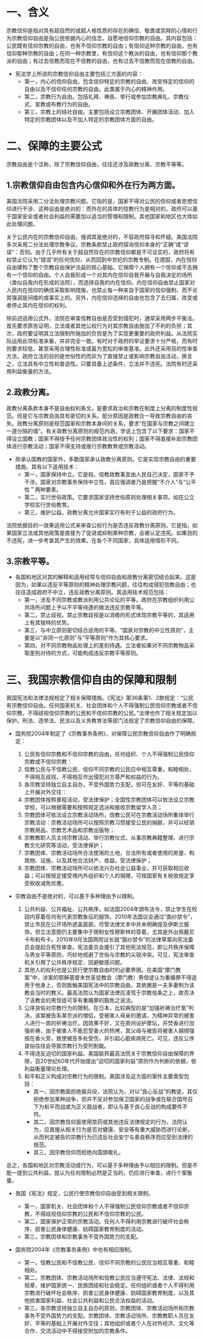 # 一、含义
宗教信仰是指对具有超自然的或超人格性质的存在的确信、敬畏或崇拜的心情和行为宗教信仰自由是指公民依据内心的信念，自愿地信仰宗教的自由。其内容包括：公民既有信仰宗教的自由，也有不信仰宗教的自由；有信仰这种宗教的自由，也有信仰那种宗教的自由；在同一种宗教里，有信仰这个教派的自由，也有信仰那个教派的自由；有过去信教而现在不信教的自由，也有过去不信教而现在信教的自由。

- 宪法学上所说的宗教信仰自由主要包括三方面的内容：
	- 第一，内心的信仰自由。包含信仰特定的宗教的自由、改变特定的信仰的自由以及不信仰任何宗教的自由。此类属于内心的精神作用。
	- 第二，宗教行为自由。包括礼拜、祷告、举行或参加宗教典礼、宗教仪式、宣教或布教行为的自由。
	- 第三，宗教上的结社自由。主要包括设立宗教团体、开展团体活动、加入特定的宗教团体以及不加人特定的宗教团体方面的自由。
# 二、保障的主要公式
宗教自由是个泛称，除了宗教信仰自由，往往还涉及政教分离、宗教平等等。
## 1.宗教信仰自由包含内心信仰和外在行为两方面。
美国法院采用二分法处理宗教问题。它指的是，国家不得对公民的信仰或者思想信仰进行干涉、这种自由是绝对的：而外在的具体的信教行为是相对的，政府可以基于国家安全或者社会利益的需要加以适当的管理和限制。其他国家和地区也大体如此处理问题。

关于公民内在的宗教信仰自由，强调其是绝对的，不容政府探寻和怀疑。美国法院多次采用二分法处理宗教争议。宗教条款禁止政府探询信仰本身的“正确”或“谬误”：否则。由于几乎所有关于超自然存在的宗教信仰都是不可证实的，政府将有权禁止它认为“错误”的任何信仰，从而回到中世纪的宗教专制。在德国，内在信仰自由建构了整个宗教自由保护法益的核心基础。它保障个人拥有一个信仰或不去拥有一个信仰的自由。个人自我形成一个对其内在信仰自我开展与自我决定的场所（类似自我内在形成的法院），而选择自我的内在信仰。内在信仰自由禁止国家对人民内在信仰的确信采取影响措施，也禁止每一种来自于国家的信仰强制、而不论其强调是间接的或事实上的。另外，内在信仰选择的自由也包含了去归属、改变或者停止其内在信仰的权利。

除前述适用公式外，法院在审查信教自由是否受到侵犯时，通常采用两步平衡法。首先要求原告证明，立法或者其他公权行为对其宗教自由施加了不利的负担；其次，政府要证明其立法限制所施加的负担是为了实现更重要的政府利益。从法院实际运用此项标准来看，并非完全一致。有时对于政府的举证要求十分严格，而有时则要求较低，甚至采用合理性标准或最为宽松的审查基准。此外还采用目的性审查方法，政府立法的目的是世俗性的而非为了直接禁止或影响宗教自由活动，换言之，立法具有中立性和普适性。只要具备上述条件，立法并不违宪。法院有时还采用利益衡量的方法。
## 2.政教分离。
政教分离条款本身不是自由权利条文，是要求政治和宗教在制度上分离的制度性规范。但是它与宗教自由具有密切的关系。部分原因是政教合一导致宗教自由的丧失。政教分离原则是规范国家和宗教本身间的关系，要求“在国家与宗教之间建立一道分隔的墙”。有关政教分离原则的规范内涵，学说上包含了以下要求：国家不得设立国教；国家不得授予任何宗教团体政治性的权利；国家不得直接补助宗教团体进行宗教活动；国家不得支持或推行宗教教育或宗教活动。

- 除承认国教的国家外，多数国家承认政教分离原则。它是实现宗教自由的重要措施。其有以下适用技术：
	- 第一，国家保持中立。它是指，信教政教事宜由人民自己决定，国家不予干涉。国家对宗教事务保持中立性，首应强调者乃是把握“不介人”与“公平性＂两种要素。
	- 第二，实行世俗政策。它要求国家坚持世俗原则处理相关事项。如在公立学校实行世俗教育。
	- 第三，维护公益。政教分离允许国家实行有利于公益的政府行为。

法院依据目的一效果适用公式来审查公权行为是否违反政教分离原则。它是指，如果国家立法或其他政策是直接为了促进或抑制某种宗教，会被认定违宪。如果目的不违宪，进一步考查其产生的效果。在各个不同国家，具体适用情形不同。
## 3.宗教平等。
- 各国和地区对其的解释和适用经常与信仰自由和政教分离密切结合起来。这是因为，如果以违反平等原则的精神处理宗教问题，往往构成侵犯信教自由；也往往造成政府不中立，违反政教分离原则。其适用技术规范包括：
	- 第一，涉及不同宗教或教派利用公共论坛的平等。政府在宗教组织利用公共场所问题上予以不平等待遇的做法违反宗教平等。
	- 第二，禁止歧视。禁止宗教歧视是以消极的形式体现宗教平等的，其适用上有其独特的优势。
	- 第三，与中立原则密切结合适用的平等。“国家对宗教的中立性原则”，主要是以“非同一化原则”与“平等原则”作为其核心要求。
	- 第四，对不同宗教物品处理上的差别待遇。立法者如果对不同宗教物品采取差别对待的方式，可能构成违反宗教平等原则。
# 三、我国宗教信仰自由的保障和限制
我国宪法和法律法规规定了相关保障措施。《宪法》第36条第1、2款规定：“公民有宗教信仰自由。任何国家机关、社会团体和个人不得强制公民信仰宗教或者不信仰宗教，不得歧视信仰宗教的公民和不信仰宗教的公民。”法律也作了相关规定加以保护。刑法、选举法、民法以及义务教育法等部门法规定了宗教信仰自由的保障。

- 国务院2004年制定了《宗教事务条例》，对保障公民宗教信仰自由作了明确规定：
	1. 公民有信仰宗教和不信仰宗教的自由，任何组织、个人不得强制公民信仰宗教或不信仰宗教：
	2. 信教公民与不信教公民、信仰不同宗教的公民应中相互尊重，和睦相处，不得相互歧视，不得相互作出侵犯对方尊严和权益的行为。
	3. 各宗教坚持独立自主自办，不受外国势力支配，但可在友好、平等的基础上开展对外交往：
	4. 宗教团体按照章程活动，受法律保护；全国性宗教团体可以依法设立宗教学校，可以根据需要和按照规定选派和接收宗教留学人员；
	5. 宗教团体可依法设立宗教活动场所，信教公民可在宗教活动场所集体举行宗教活动：宗教活动场所可以按照宗教习惯接受公民的捐献，并可以经销宗教用品、宗教艺术品和宗教出版物；
	6. 宗教教职人员主持宗教活动、举行宗教仪式、从事宗教典籍整理、进行宗教文化研究等活动，受法律保护；
	7. 宗教团体、宗教活动场所合法使用的土地，合法所有或者使用的房屋、构筑物、设施，以及其他合法财产、收益，受法律保护；
	8. 宗教团体、宗教活动场所可以依法兴办社会公益事业，并可获取相应收益；可以按规定接受境内外组织和个人的捐赠，可按国家有关税收规定享受税收减免优惠。

- 宗教自由不是绝对的，可以基于多种理由予以限制。
	1. 公共利益、公共福祉、公共秩序。如法国2004年颁布法令，禁止学生在校园内穿着任何有代表宗教象征的服饰。2010年法国议会通过“面纱禁令”，禁止市民在公开场所遮盖面部。尽管法律文本中并未明确提及伊斯兰服饰，但立法意图仍主要集中于限制女性穆斯林的穿着，尤其是外出佩戴尼卡布和布卡。2010年9月法国两院议长就“面纱禁令”的法律草案向宪法委员会提起合宪性审查。宪法委员会援引了其他宪法规范，即公共秩序保障与男女平等原则，巧妙地规避了世俗与宗教的尖锐冲突。可见，宪法审查机关引用了公共秩序规定，回避敏感问题。
	2. 其他人的权利也是公民行使宗教自由时的必要界限。在美国“摩门教案”中，涉案的耶稣基督末世圣徒教会（摩门教）男信徒认为重婚罪不得适用于他身上，否则抵触美国宪法中的宗教自由，其依据是一夫多妻制为该教会当时的教义。最高法院认为国家法律应凌驾于宗教信条之上，故否决了该教会的男信徒可享有重婚罪的豁免之说法。
	3. 公序良俗对宗教行为的限制。在日本，比较典型的是“加强祈祷治疗案”判决。该案被告系某宗派的僧侣，受被害人母亲的邀请，为精神异常的被害人进行一周的祈祷治疗。因效果不好，又在房间设护摩坛，并焚香进行加强祈祷，由于被害人不能忍受香火的热烤，其父母与被告将被害人捆绑强按在香火旁，致使被告多处受伤，并引起心脏疾病死亡。可见，违反公序良俗往往会导致宗教行为受列制裁。
	4. 不得违反迫切的国家利益。美国联邦最高法院关于宗教信仰自由保障的界限，百20世纪60年代开始提出“迫切的国家利益”原则作为判断的依据，依利益衡量理论处理。
	5. 和平和正义构成对宗教行为的限制。美国涉及这方面的案件主要类型包括：
		- 其一，因宗教面拒绝服兵役，法院认为，对以“良心反战”的教徒，其仅拒绝参加某种战争，但并不反对参加保卫国家的战争或在联合国号召下为和平而战或为正义面战者，即认与基于良心反战的构成要件不符。
		- 其二，因宗教信仰面使用禁药或其他违反法律规定的行为，法院认为，应直接从相关行为是否对健康、安全等有重大威胁而进行论断，从而判定被告的宗教行为已违反社会安宁与善良秩序而应受到法律的规范。
		- 其三，因宗教信仰而拒绝向国旗敬礼。

总之，各国和地区对宗教活动或行为，可以基于多种理由予以相应的限制。但是不能一提到公共利益，就认为任何限制必然是正当的，仍应进行审查，进行个案衡量。

- 我国《宪法》规定，公民行使宗教信仰自由受到相关限制。
	- 第一，国家机关、社会团体和个人不得强制公民信仰宗教或者不信仰宗教，不得歧视信仰宗教的公民和不信仰宗教的公民。
	- 第二，国家保护正常的宗教活动。任何人不得利用宗教进行破坏社会秩序、损害公民身体健康、妨碍国家教育制度的活动。
	- 第三，宗教团体和宗教事务不受外国势力的支配。

- 国务院2004年《宗教事务条例》中也有相应限制。
	- 第一，信教公民和不信教公民、信仰不同宗教的公民应当相互尊重、和睦相处。
	- 第二，宗教团体、宗教活动场所和信教公民应当遵守宪法、法律、法规和规章，维护国家统一、民族团结和社会稳定。任何组织或者个人不得利用宗教进行破坏社会秩序、损害公民身体健康、妨碍国家教育制度，以及其他损害国家利益、社会公共利益和公民合法权益的活动。
	- 第三，各宗教坚持独立自主自办的原则，宗教团体、宗教活动场所和宗教事务不受外国势力的支配。宗教团体、宗教活动场所、宗教教职人员在友好、平等的基础上开展对外交往；其他组织或者个人在对外经济、文化等合作、交流活动中不得接受附加的宗教条件。